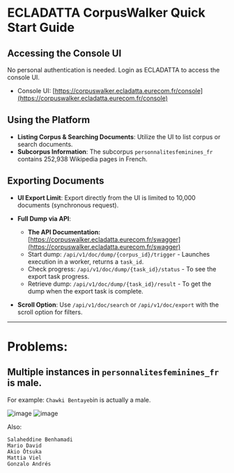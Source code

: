 # ECLADATTA CorpusWalker Quick Start Guide

## Accessing the Console UI
No personal authentication is needed. Login as ECLADATTA to access the console UI.
- Console UI: [https://corpuswalker.ecladatta.eurecom.fr/console](https://corpuswalker.ecladatta.eurecom.fr/console)

## Using the Platform
- **Listing Corpus & Searching Documents**: Utilize the UI to list corpus or search documents.
- **Subcorpus Information**: The subcorpus `personnalitesfeminines_fr` contains 252,938 Wikipedia pages in French.

## Exporting Documents
- **UI Export Limit**: Export directly from the UI is limited to 10,000 documents (synchronous request).
- **Full Dump via API**:

  - **The API Documentation:** [https://corpuswalker.ecladatta.eurecom.fr/swagger](https://corpuswalker.ecladatta.eurecom.fr/swagger)
  - Start dump: `/api/v1/doc/dump/{corpus_id}/trigger` - Launches execution in a worker, returns a `task_id`.
  - Check progress: `/api/v1/doc/dump/{task_id}/status` - To see the export task progress.
  - Retrieve dump: `/api/v1/doc/dump/{task_id}/result` - To get the dump when the export task is complete.
- **Scroll Option**: Use `/api/v1/doc/search` or `/api/v1/doc/export` with the scroll option for filters.


***
# Problems:

## Multiple instances in `personnalitesfeminines_fr` is male.

For example:
`Chawki Bentayeb`in is actually a male.

![image](https://github.com/Bluebear77/Intern_ECLADATTA/assets/119409649/0b1a0e1d-049b-4b27-a718-62d0d1967630)
![image](https://github.com/Bluebear77/Intern_ECLADATTA/assets/119409649/1508f108-4966-462e-93d7-6a6fc1003773)

Also:
```
Salaheddine Benhamadi
Mario David
Akio Ōtsuka
Mattia Viel
Gonzalo Andrés
```
